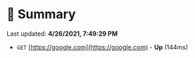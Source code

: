 # 📖 Summary
Last updated: **4/26/2021, 7:49:29 PM**

- `GET` [https://google.com](https://google.com) - **Up** (144ms)
